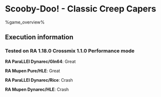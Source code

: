 # Scooby-Doo! - Classic Creep Capers 

%game_overview%

## Execution information

### Tested on RA 1.18.0 Crossmix 1.1.0 Performance mode

**RA ParaLLEl Dynarec/Gln64**: Great

**RA Mupen Pure/HLE**: Great

**RA ParaLLEl Dynarec/Rice**: Crash

**RA Mupen Dynarec/HLE**: Crash